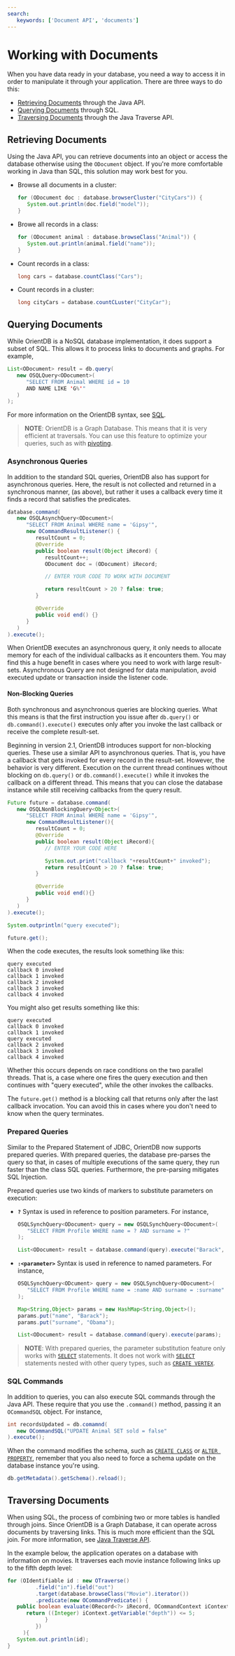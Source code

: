 ```yaml
---
search:
   keywords: ['Document API', 'documents']
---
```


# Working with Documents

When you have data ready in your database, you need a way to access it in order to manipulate it through your application.  There are three ways to do this:

- [Retrieving Documents](#retrieving-documents) through the Java API.
- [Querying Documents](#querying-documents) through SQL.
- [Traversing Documents](#traversing-documents) through the Java Traverse API.


## Retrieving Documents

Using the Java API, you can retrieve documents into an object or access the database otherwise using the `ODocument` object.  If you're more comfortable working in Java than SQL, this solution may work best for you.

- Browse all documents in a cluster:

  ```java
  for (ODocument doc : database.browserCluster("CityCars")) {
     System.out.println(doc.field("model"));
  }
  ```

- Browe all records in a class:

  ```java
  for (ODocument animal : database.browseClass("Animal")) {
     System.out.println(animal.field("name"));
  }
  ```

- Count records in a class:

  ```java
  long cars = database.countClass("Cars");
  ```

- Count records in a cluster:

  ```java
  long cityCars = database.countCLuster("CityCar");
  ```


## Querying Documents

While OrientDB is a NoSQL database implementation, it does support a subset of SQL.  This allows it to process links to documents and graphs.  For example,

```java
List<ODocument> result = db.query(
   new OSQLQuery<ODocument>(
      "SELECT FROM Animal WHERE id = 10
      AND NAME LIKE 'G%'"
   )
);
```

For more information on the OrientDB syntax, see [SQL](SQL.md).

>**NOTE**: OrientDB is a Graph Database.  This means that it is very efficient at traversals.  You can use this feature to optimize your queries, such as with [pivoting](Pivoting-With-Query.md).

### Asynchronous Queries

In addition to the standard SQL queries, OrientDB also has support for asynchronous queries.  Here, the result is not collected and returned in a synchronous manner, (as above), but rather it uses a callback every time it finds a record that satisfies the predicates.

```java
database.command(
   new OSQLAsynchQuery<ODocument>(
      "SELECT FROM Animal WHERE name = 'Gipsy'",
      new OCommandResultListener() {
         resultCount = 0;
         @Override
         public boolean result(Object iRecord) {
            resultCount++;
            ODocument doc = (ODocument) iRecord;

            // ENTER YOUR CODE TO WORK WITH DOCUMENT

            return resultCount > 20 ? false: true;
         }

         @Override
         public void end() {}
      }
   )
).execute();
```

When OrientDB executes an asynchronous query, it only needs to allocate memory for each of the individual callbacks as it encounters them.  You may find this a huge benefit in cases where you need to work with large result-sets.
Asynchronous Query are not designed for data manipulation, avoid executed update or transaction inside the listener code.

#### Non-Blocking Queries

Both synchronous and asynchronous queries are blocking queries.  What this means is that the first instruction you issue after `db.query()` or `db.command().execute()` executes only after you invoke the last callback or receive the complete result-set.

Beginning in version 2.1, OrientDB introduces support for non-blocking queries.  These use a similar API to asynchronous queries.  That is, you have a callback that gets invoked for every record in the result-set.  However, the behavior is very different.  Execution on the current thread continues without blocking on `db.query()` or `db.command().execute()` while it invokes the callback on a different thread.  This means that you can close the database instance while still receiving callbacks from the query result.

```java
Future future = database.command(
   new OSQLNonBlockingQuery<Object>(
      "SELECT FROM Animal WHERE name = 'Gipsy'",
      new CommandResultListener(){
         resultCount = 0;
         @Override
         public boolean result(Object iRecord){
            // ENTER YOUR CODE HERE

            System.out.print("callback "+resultCount+" invoked");
            return resultCount > 20 ? false: true;
         }

         @Override
         public void end(){}
      }
   )
).execute();

System.outprintln("query executed");

future.get();
```

When the code executes, the results look something like this:

```
query executed
callback 0 invoked
callback 1 invoked
callback 2 invoked
callback 3 invoked
callback 4 invoked
```

You might also get results something like this:

```
query executed
callback 0 invoked
callback 1 invoked
query executed
callback 2 invoked
callback 3 invoked
callback 4 invoked
```

Whether this occurs depends on race conditions on the two parallel threads.  That is, a case where one fires the query execution and then continues with "query executed", while the other invokes the callbacks.

The `future.get()` method is a blocking call that returns only after the last callback invocation.  You can avoid this in cases where you don't need to know when the query terminates.


### Prepared Queries

Similar to the Prepared Statement of JDBC, OrientDB now supports prepared queries.  With prepared queries, the database pre-parses the query so that, in cases of multiple executions of the same query, they run faster than the class SQL queries.  Furthermore, the pre-parsing mitigates SQL Injection.

Prepared queries use two kinds of markers to substitute parameters on execution:

- **`?`** Syntax is used in reference to position parameters. For instance,

  ```java
  OSQLSynchQuery<ODocument> query = new OSQLSynchQuery<ODocument>(
     "SELECT FROM Profile WHERE name = ? AND surname = ?"
  );

  List<ODocument> result = database.command(query).execute("Barack", "Obama");
  ```

- **`:<parameter>`** Syntax is used in reference to named parameters.  For instance,

  ```java
  OSQLSynchQuery<ODcument> query = new OSQLSynchQuery<ODocument>(
     "SELECT FROM Profile WHERE name = :name AND surname = :surname"
  );

  Map<String,Object> params = new HashMap<String,Object>();
  params.put("name", "Barack");
  params.put("surname", "Obama");

  List<ODocument> result = database.command(query).execute(params);
  ```


>**NOTE**: With prepared queries, the parameter substitution feature only works with [`SELECT`](SQL-Query.md) statements.  It does not work with [`SELECT`](SQL-Query.md) statements nested with other query types, such as [`CREATE VERTEX`](SQL-Create-Vertex.md).

### SQL Commands

In addition to queries, you can also execute SQL commands through the Java API.  These require that you use the `.command()` method, passing it an `OCommandSQL` object.  For instance,

```java
int recordsUpdated = db.comamnd(
   new OCommandSQL("UPDATE Animal SET sold = false"
).execute();
```

When the command modifies the schema, such as [`CREATE CLASS`](SQL-Create-Class.md) or [`ALTER PROPERTY`](SQL-Alter-Property.md), remember that you also need to force a schema update on the database instance you're using.

```java
db.getMetadata().getSchema().reload();
```

## Traversing Documents

When using SQL, the process of combining two or more tables is handled through joins.  Since OrientDB is a Graph Database, it can operate across documents by traversing links.  This is much more efficient than the SQL join.  For more information, see [Java Traverse API](Java-Traverse.md).

In the example below, the application operates on a database with information on movies.  It traverses each movie instance following links up to the fifth depth level:

```java
for (OIdentifiable id : new OTraverse()
         .field("in").field("out")
         .target(database.browseClass("Movie").iterator())
         .predicate(new OCommandPredicate() {
   public boolean evaluate(ORecord<?> iRecord, OCommandContext iContext) {
      return ((Integer) iContext.getVariable("depth")) <= 5;
            }
         })
     ){
   System.out.println(id);
}
```

